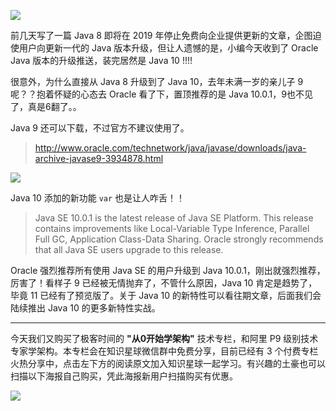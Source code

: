 ![](http://img.javastack.cn/18-4-25/8989863.jpg)

前几天写了一篇 Java 8 即将在 2019 年停止免费向企业提供更新的文章，企图迫使用户向更新一代的 Java 版本升级，但让人遗憾的是，小编今天收到了 Oracle Java 版本的升级推送，装完居然是 Java 10 !!!! 

很意外，为什么直接从 Java 8 升级到了 Java 10，去年未满一岁的亲儿子 9 呢？？抱着怀疑的心态去 Oracle 看了下，置顶推荐的是 Java 10.0.1，9也不见了，真是6翻了。。

Java 9 还可以下载，不过官方不建议使用了。

> http://www.oracle.com/technetwork/java/javase/downloads/java-archive-javase9-3934878.html

![](http://img.javastack.cn/18-4-25/26712342.jpg)

Java 10 添加的新功能 `var` 也是让人咋舌！！

> Java SE 10.0.1 is the latest release of Java SE Platform. This release contains improvements like Local-Variable Type Inference, Parallel Full GC, Application Class-Data Sharing. Oracle strongly recommends that all Java SE users upgrade to this release.

Oracle 强烈推荐所有使用 Java SE 的用户升级到 Java 10.0.1，刚出就强烈推荐，厉害了！看样子 9 已经被无情抛弃了，不管什么原因，Java 10 肯定是趋势了，毕竟 11 已经有了预览版了。关于 Java 10 的新特性可以看往期文章，后面我们会陆续推出 Java 10 的更多新特性实战。

---

今天我们又购买了极客时间的 **"从0开始学架构"** 技术专栏，和阿里 P9 级别技术专家学架构。本专栏会在知识星球微信群中免费分享，目前已经有 3 个付费专栏火热分享中，点击左下方的阅读原文加入知识星球一起学习。有兴趣的土豪也可以扫描以下海报自己购买，凭此海报新用户扫描购买有优惠。

![](http://img.javastack.cn/18-4-25/29811681.jpg)

